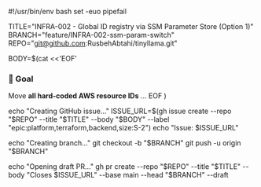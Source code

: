 #!/usr/bin/env bash
set -euo pipefail

TITLE="INFRA-002 - Global ID registry via SSM Parameter Store (Option 1)"
BRANCH="feature/INFRA-002-ssm-param-switch"
REPO="git@github.com:RusbehAbtahi/tinyllama.git"

BODY=$(cat <<'EOF'
### 🎯 Goal
Move **all hard-coded AWS resource IDs** … 
EOF
)

echo "Creating GitHub issue…"
ISSUE_URL=$(gh issue create --repo "$REPO" --title "$TITLE" --body "$BODY" --label "epic:platform,terraform,backend,size:S-2")
echo "Issue: $ISSUE_URL"

echo "Creating branch…"
git checkout -b "$BRANCH"
git push -u origin "$BRANCH"

echo "Opening draft PR…"
gh pr create --repo "$REPO" --title "$TITLE" --body "Closes $ISSUE_URL" --base main --head "$BRANCH" --draft
